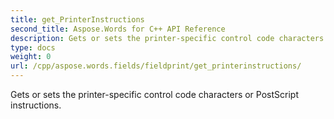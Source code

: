 ```yaml
---
title: get_PrinterInstructions
second_title: Aspose.Words for C++ API Reference
description: Gets or sets the printer-specific control code characters or PostScript instructions. 
type: docs
weight: 0
url: /cpp/aspose.words.fields/fieldprint/get_printerinstructions/
---
```


Gets or sets the printer-specific control code characters or PostScript instructions. 

